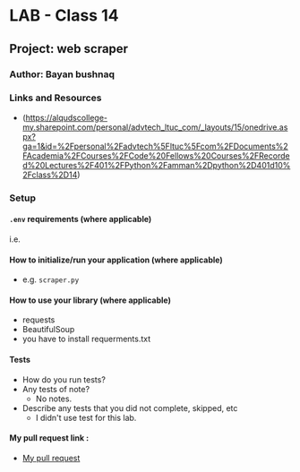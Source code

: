 # LAB - Class 14 

## Project: web scraper

### Author: Bayan bushnaq

### Links and Resources

- (https://alqudscollege-my.sharepoint.com/personal/advtech_ltuc_com/_layouts/15/onedrive.aspx?ga=1&id=%2Fpersonal%2Fadvtech%5Fltuc%5Fcom%2FDocuments%2FAcademia%2FCourses%2FCode%20Fellows%20Courses%2FRecorded%20Lectures%2F401%2FPython%2Famman%2Dpython%2D401d10%2Fclass%2D14)

### Setup

#### `.env` requirements (where applicable)

i.e.




#### How to initialize/run your application (where applicable)

- e.g. `scraper.py`

#### How to use your library (where applicable)
- requests
- BeautifulSoup
- you have to install requerments.txt


#### Tests

- How do you run tests?
- Any tests of note?
  - No notes.
- Describe any tests that you did not complete, skipped, etc
  - I didn't use test for this lab.


#### My pull request link :
- [My pull request](https://github.com/BayanBushnaq/web-scraper/pull/2)



